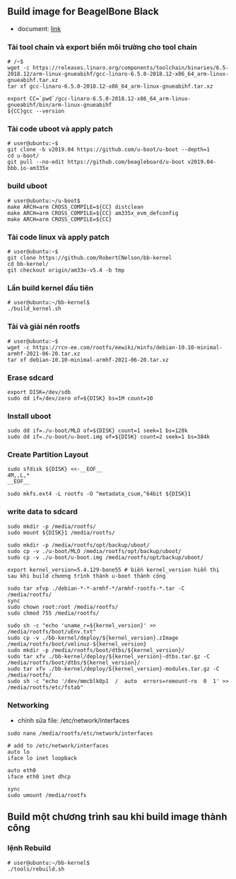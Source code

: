 ## Build image for BeagelBone Black
- document: [link](https://forum.digikey.com/t/debian-getting-started-with-the-beaglebone-black/12967)

### Tải tool chain và export biến môi trường cho tool chain
``` shell
# /~$
wget -c https://releases.linaro.org/components/toolchain/binaries/6.5-2018.12/arm-linux-gnueabihf/gcc-linaro-6.5.0-2018.12-x86_64_arm-linux-gnueabihf.tar.xz
tar xf gcc-linaro-6.5.0-2018.12-x86_64_arm-linux-gnueabihf.tar.xz

export CC=`pwd`/gcc-linaro-6.5.0-2018.12-x86_64_arm-linux-gnueabihf/bin/arm-linux-gnueabihf
${CC}gcc --version
```
### Tải code uboot và apply patch
``` shell
# user@ubuntu:~$
git clone -b v2019.04 https://github.com/u-boot/u-boot --depth=1
cd u-boot/
git pull --no-edit https://github.com/beagleboard/u-boot v2019.04-bbb.io-am335x
```
### build uboot
```  shell
# user@ubuntu:~/u-boot$
make ARCH=arm CROSS_COMPILE=${CC} distclean
make ARCH=arm CROSS_COMPILE=${CC} am335x_evm_defconfig
make ARCH=arm CROSS_COMPILE=${CC}
```
### Tải code linux và apply patch
``` shell
# user@ubuntu:~$
git clone https://github.com/RobertCNelson/bb-kernel
cd bb-kernel/
git checkout origin/am33x-v5.4 -b tmp
```
### Lần build kernel đầu tiên
``` shell
# user@ubuntu:~/bb-kernel$
./build_kernel.sh
```
### Tải và giải nén rootfs
``` shell
# user@ubuntu:~$
wget -c https://rcn-ee.com/rootfs/eewiki/minfs/debian-10.10-minimal-armhf-2021-06-20.tar.xz
tar xf debian-10.10-minimal-armhf-2021-06-20.tar.xz
```
### Erase sdcard
``` shell
export DISK=/dev/sdb
sudo dd if=/dev/zero of=${DISK} bs=1M count=10
``` 
### Install uboot
``` shell
sudo dd if=./u-boot/MLO of=${DISK} count=1 seek=1 bs=128k
sudo dd if=./u-boot/u-boot.img of=${DISK} count=2 seek=1 bs=384k
``` 
### Create Partition Layout
``` shell
sudo sfdisk ${DISK} <<-__EOF__
4M,,L,*
__EOF__

sudo mkfs.ext4 -L rootfs -O ^metadata_csum,^64bit ${DISK}1
``` 
### write data to sdcard
``` shell
sudo mkdir -p /media/rootfs/
sudo mount ${DISK}1 /media/rootfs/

sudo mkdir -p /media/rootfs/opt/backup/uboot/
sudo cp -v ./u-boot/MLO /media/rootfs/opt/backup/uboot/
sudo cp -v ./u-boot/u-boot.img /media/rootfs/opt/backup/uboot/

export kernel_version=5.4.129-bone55 # biến kernel_version hiển thị sau khi build chương trình thành u-boot thành công

sudo tar xfvp ./debian-*-*-armhf-*/armhf-rootfs-*.tar -C /media/rootfs/
sync
sudo chown root:root /media/rootfs/
sudo chmod 755 /media/rootfs/

sudo sh -c "echo 'uname_r=${kernel_version}' >> /media/rootfs/boot/uEnv.txt"
sudo cp -v ./bb-kernel/deploy/${kernel_version}.zImage /media/rootfs/boot/vmlinuz-${kernel_version}
sudo mkdir -p /media/rootfs/boot/dtbs/${kernel_version}/
sudo tar xfv ./bb-kernel/deploy/${kernel_version}-dtbs.tar.gz -C /media/rootfs/boot/dtbs/${kernel_version}/
sudo tar xfv ./bb-kernel/deploy/${kernel_version}-modules.tar.gz -C /media/rootfs/
sudo sh -c "echo '/dev/mmcblk0p1  /  auto  errors=remount-ro  0  1' >> /media/rootfs/etc/fstab"
``` 
### Networking
- chỉnh sửa file: /etc/network/interfaces
``` shell
sudo nano /media/rootfs/etc/network/interfaces
```
``` shell
# add to /etc/network/interfaces
auto lo
iface lo inet loopback
 
auto eth0
iface eth0 inet dhcp
```

``` shell
sync
sudo umount /media/rootfs
``` 

## Build một chương trình sau khỉ build image thành công
### lệnh Rebuild
``` shell
# user@ubuntu:~/bb-kernel$
./tools/rebuild.sh
```
